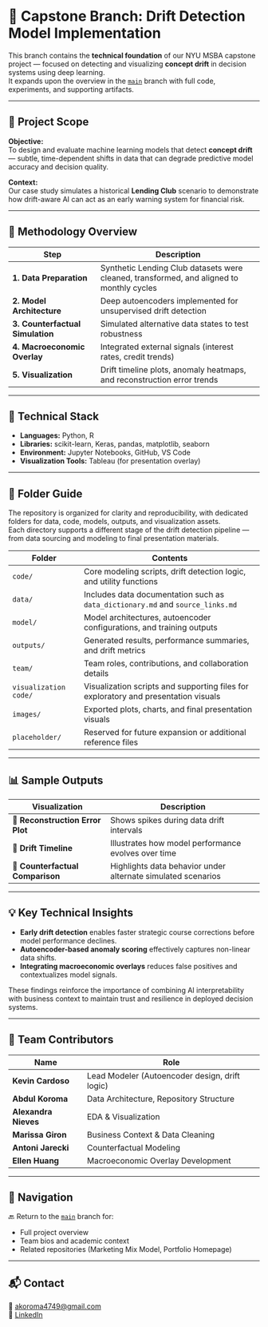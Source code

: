 # 🧩 Capstone Branch: Drift Detection Model Implementation

This branch contains the **technical foundation** of our NYU MSBA capstone project — focused on detecting and visualizing **concept drift** in decision systems using deep learning.  
It expands upon the overview in the [`main`](../../tree/main) branch with full code, experiments, and supporting artifacts.

---

## 🧱 Project Scope

**Objective:**  
To design and evaluate machine learning models that detect **concept drift** — subtle, time-dependent shifts in data that can degrade predictive model accuracy and decision quality.

**Context:**  
Our case study simulates a historical **Lending Club** scenario to demonstrate how drift-aware AI can act as an early warning system for financial risk.

---

## 🧠 Methodology Overview

| Step | Description |
|------|--------------|
| **1. Data Preparation** | Synthetic Lending Club datasets were cleaned, transformed, and aligned to monthly cycles |
| **2. Model Architecture** | Deep autoencoders implemented for unsupervised drift detection |
| **3. Counterfactual Simulation** | Simulated alternative data states to test robustness |
| **4. Macroeconomic Overlay** | Integrated external signals (interest rates, credit trends) |
| **5. Visualization** | Drift timeline plots, anomaly heatmaps, and reconstruction error trends |

---

## 🧰 Technical Stack

- **Languages:** Python, R  
- **Libraries:** scikit-learn, Keras, pandas, matplotlib, seaborn  
- **Environment:** Jupyter Notebooks, GitHub, VS Code  
- **Visualization Tools:** Tableau (for presentation overlay)

---

## 📂 Folder Guide

The repository is organized for clarity and reproducibility, with dedicated folders for data, code, models, outputs, and visualization assets.  
Each directory supports a different stage of the drift detection pipeline — from data sourcing and modeling to final presentation materials.

| Folder | Contents |
|--------|-----------|
| `code/` | Core modeling scripts, drift detection logic, and utility functions |
| `data/` | Includes data documentation such as `data_dictionary.md` and `source_links.md` |
| `model/` | Model architectures, autoencoder configurations, and training outputs |
| `outputs/` | Generated results, performance summaries, and drift metrics |
| `team/` | Team roles, contributions, and collaboration details |
| `visualization code/` | Visualization scripts and supporting files for exploratory and presentation visuals |
| `images/` | Exported plots, charts, and final presentation visuals |
| `placeholder/` | Reserved for future expansion or additional reference files |

---

## 📊 Sample Outputs

| Visualization | Description |
|----------------|-------------|
| 🧮 **Reconstruction Error Plot** | Shows spikes during data drift intervals |
| 🌊 **Drift Timeline** | Illustrates how model performance evolves over time |
| 🧩 **Counterfactual Comparison** | Highlights data behavior under alternate simulated scenarios |

---

## 💡 Key Technical Insights

- **Early drift detection** enables faster strategic course corrections before model performance declines.  
- **Autoencoder-based anomaly scoring** effectively captures non-linear data shifts.  
- **Integrating macroeconomic overlays** reduces false positives and contextualizes model signals.  

These findings reinforce the importance of combining AI interpretability with business context to maintain trust and resilience in deployed decision systems.

---

## 👥 Team Contributors

| Name | Role |
|------|------|
| **Kevin Cardoso** | Lead Modeler (Autoencoder design, drift logic) |
| **Abdul Koroma** | Data Architecture, Repository Structure |
| **Alexandra Nieves** | EDA & Visualization |
| **Marissa Giron** | Business Context & Data Cleaning |
| **Antoni Jarecki** | Counterfactual Modeling |
| **Ellen Huang** | Macroeconomic Overlay Development |

---

## 🧭 Navigation

🔙 Return to the [`main`](../../tree/main) branch for:
- Full project overview  
- Team bios and academic context  
- Related repositories (Marketing Mix Model, Portfolio Homepage)

---

## 📬 Contact

📧 [akoroma4749@gmail.com](mailto:akoroma4749@gmail.com)  
🔗 [LinkedIn](https://www.linkedin.com/in/abdul-koroma-61019397)

